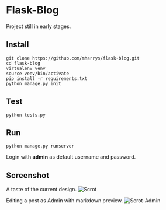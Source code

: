 # Flask-Blog

Project still in early stages.

## Install
    git clone https://github.com/mharrys/flask-blog.git
    cd flask-blog
    virtualenv venv
    source venv/bin/activate
    pip install -r requirements.txt
    python manage.py init

## Test
    python tests.py

## Run
    python manage.py runserver
    
Login with **admin** as default username and password.

## Screenshot
A taste of the current design.
![Scrot](http://i.imgur.com/auFbqRD.png)

Editing a post as Admin with markdown preview.
![Scrot-Admin](http://i.imgur.com/5RNHWK9.png)
